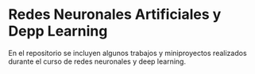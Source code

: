 # Redes Neuronales Artificiales y Depp Learning

En el repositorio se incluyen algunos trabajos y miniproyectos realizados durante el curso de
redes neuronales y deep learning.
